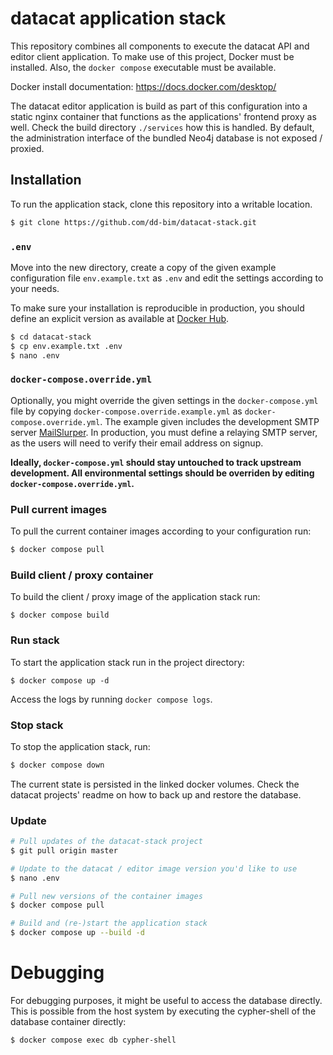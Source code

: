 # datacat application stack

This repository combines all components to execute the datacat API and editor client application.
To make use of this project, Docker must be installed. Also, the `docker compose` executable must be available.

Docker install documentation: https://docs.docker.com/desktop/

The datacat editor application is build as part of this configuration into a static nginx container that
functions as the applications' frontend proxy as well. Check the build directory `./services` how this is handled.
By default, the administration interface of the bundled Neo4j database is not exposed / proxied. 

## Installation

To run the application stack, clone this repository into a writable location.

````bash
$ git clone https://github.com/dd-bim/datacat-stack.git
````

### `.env`
Move into the new directory, create a copy of the given example configuration file
`env.example.txt` as `.env` and edit the settings according to your needs.

To make sure your installation is reproducible in production, you should define an explicit version
as available at [Docker Hub](https://hub.docker.com/repository/docker/schi11er/datacat).

````bash
$ cd datacat-stack
$ cp env.example.txt .env
$ nano .env
````

### `docker-compose.override.yml`
Optionally, you might override the given settings in the `docker-compose.yml` file by copying `docker-compose.override.example.yml`
as `docker-compose.override.yml`. 
The example given includes the development SMTP server [MailSlurper](https://github.com/mailslurper/mailslurper). In production,
you must define a relaying SMTP server, as the users will need to verify their email address on signup.

**Ideally, `docker-compose.yml` should stay untouched to track upstream development. All environmental settings
should be overriden by editing `docker-compose.override.yml`.**

### Pull current images

To pull the current container images according to your configuration run:

````bash
$ docker compose pull
````

### Build client / proxy container

To build the client / proxy image of the application stack run:

````
$ docker compose build
````

### Run stack

To start the application stack run in the project directory:

````
$ docker compose up -d
````

Access the logs by running `docker compose logs`.

### Stop stack

To stop the application stack, run:

````bash
$ docker compose down
````

The current state is persisted in the linked docker volumes. Check the datacat projects' readme
on how to back up and restore the database.

### Update

````bash
# Pull updates of the datacat-stack project
$ git pull origin master

# Update to the datacat / editor image version you'd like to use
$ nano .env

# Pull new versions of the container images
$ docker compose pull

# Build and (re-)start the application stack 
$ docker compose up --build -d
````

# Debugging

For debugging purposes, it might be useful to access the database directly.
This is possible from the host system by executing the cypher-shell of the database
container directly:

````bash
$ docker compose exec db cypher-shell
````
